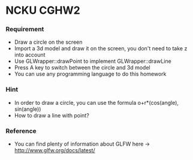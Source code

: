 # NCKU CGHW2

### Requirement
  - Draw a circle on the screen
  - Import a 3d model and draw it on the screen, you don't need to take z into account
  - Use GLWrapper::drawPoint to implement GLWrapper::drawLine
  - Press A key to switch between the circle and 3d model
  - You can use any programming language to do this homework

### Hint
   - In order to draw a circle, you can use the formula o+r*(cos(angle), sin(angle))
   - How to draw a line with point?

### Reference
  - You can find plenty of information about GLFW here -> http://www.glfw.org/docs/latest/